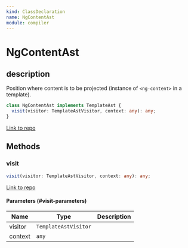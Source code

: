 ```yaml
---
kind: ClassDeclaration
name: NgContentAst
module: compiler
---
```


# NgContentAst

## description

Position where content is to be projected (instance of `<ng-content>` in a template).

```ts
class NgContentAst implements TemplateAst {
  visit(visitor: TemplateAstVisitor, context: any): any;
}
```

[Link to repo](https://github.com/timdeschryver/angular/blob/master/packages/compiler/src/template_parser/template_ast.ts#L266-L272)

## Methods

### visit

```ts
visit(visitor: TemplateAstVisitor, context: any): any;
```

[Link to repo](https://github.com/timdeschryver/angular/blob/master/packages/compiler/src/template_parser/template_ast.ts#L269-L271)

#### Parameters (#visit-parameters)

| Name    | Type                 | Description |
| ------- | -------------------- | ----------- |
| visitor | `TemplateAstVisitor` |             |
| context | `any`                |             |
